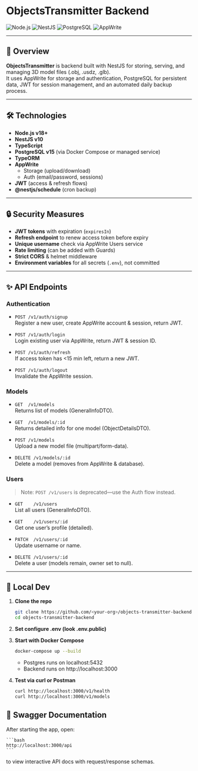 # ObjectsTransmitter Backend

![Node.js](https://img.shields.io/badge/Node.js-v18+-green)
![NestJS](https://img.shields.io/badge/NestJS-v10+-red)
![PostgreSQL](https://img.shields.io/badge/PostgreSQL-v15+-blue)
![AppWrite](https://img.shields.io/badge/AppWrite-v1.6+-orange)

---

## 🚀 Overview

**ObjectsTransmitter** is backend built with NestJS for storing, serving, and managing 3D model files (.obj, .usdz, .glb).  
It uses AppWrite for storage and authentication, PostgreSQL for persistent data, JWT for session management, and an automated daily backup process.

---

## 🛠️ Technologies

- **Node.js v18+**  
- **NestJS v10**  
- **TypeScript**  
- **PostgreSQL v15** (via Docker Compose or managed service)  
- **TypeORM**  
- **AppWrite**  
  - Storage (upload/download)  
  - Auth (email/password, sessions)  
- **JWT** (access & refresh flows)  
- **@nestjs/schedule** (cron backup)  

---

## 🔒 Security Measures

- **JWT tokens** with expiration (`expiresIn`)  
- **Refresh endpoint** to renew access token before expiry  
- **Unique username** check via AppWrite Users service  
- **Rate limiting** (can be added with Guards) 
- **Strict CORS** & helmet middleware  
- **Environment variables** for all secrets (`.env`), not committed  

---

## ✨ API Endpoints

### Authentication

- `POST /v1/auth/signup`  
  Register a new user, create AppWrite account & session, return JWT.

- `POST /v1/auth/login`  
  Login existing user via AppWrite, return JWT & session ID.

- `POST /v1/auth/refresh`  
  If access token has <15 min left, return a new JWT.

- `POST /v1/auth/logout`  
  Invalidate the AppWrite session.

### Models

- `GET  /v1/models`  
  Returns list of models (GeneralInfoDTO).

- `GET  /v1/models/:id`  
  Returns detailed info for one model (ObjectDetailsDTO).

- `POST /v1/models`  
  Upload a new model file (multipart/form-data).

- `DELETE /v1/models/:id`  
  Delete a model (removes from AppWrite & database).

### Users

> Note: `POST /v1/users` is deprecated—use the Auth flow instead.

- `GET    /v1/users`  
  List all users (GeneralInfoDTO).

- `GET    /v1/users/:id`  
  Get one user’s profile (detailed).

- `PATCH  /v1/users/:id`  
  Update username or name.

- `DELETE /v1/users/:id`  
  Delete a user (models remain, owner set to null).

---

## 🏁 Local Dev

1. **Clone the repo**  
   ```bash
   git clone https://github.com/<your-org>/objects-transmitter-backend.git
   cd objects-transmitter-backend
   ```

2. **Set configure .env (look .env.public)**

3. **Start with Docker Compose**
    ```bash
    docker-compose up --build
    ```

    - Postgres runs on localhost:5432
	- Backend runs on http://localhost:3000

4. **Test via curl or Postman**
    ```bash
    curl http://localhost:3000/v1/health
    curl http://localhost:3000/v1/models
    ```


## 📖 Swagger Documentation

After starting the app, open:

    ```bash
    http://localhost:3000/api
    ```

to view interactive API docs with request/response schemas.